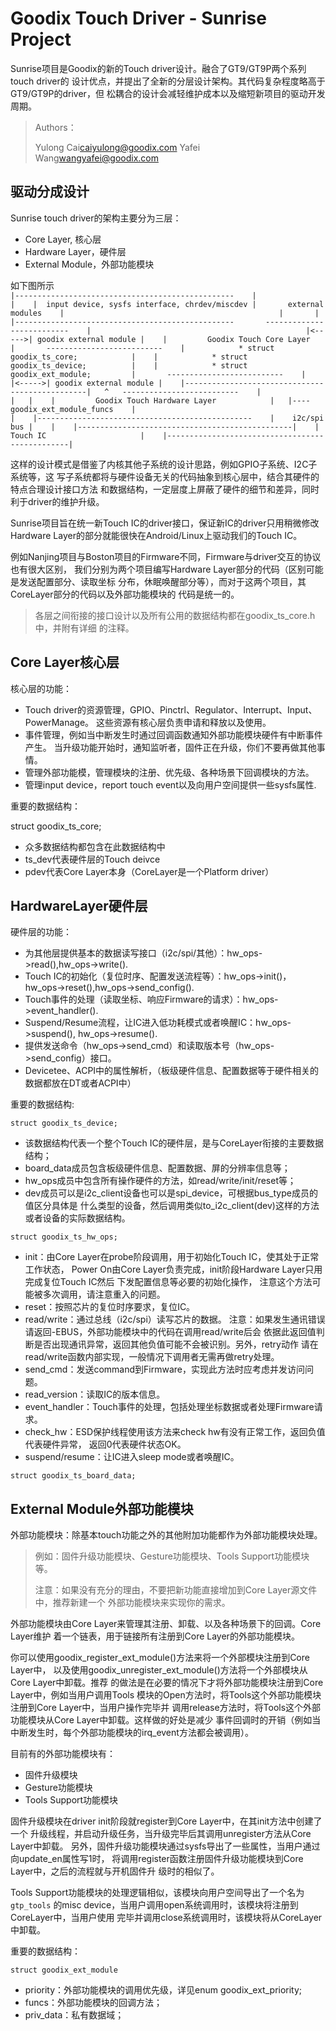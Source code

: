 # Goodix Touch Driver - Sunrise Project #

Sunrise项目是Goodix的新的Touch driver设计。融合了GT9/GT9P两个系列touch driver的
设计优点，并提出了全新的分层设计架构。其代码复杂程度略高于GT9/GT9P的driver，但
松耦合的设计会减轻维护成本以及缩短新项目的驱动开发周期。

> Authors：
>
>	Yulong Cai<caiyulong@goodix.com>
>   Yafei Wang<wangyafei@goodix.com>


驱动分成设计
------------

Sunrise touch driver的架构主要分为三层：
 - Core Layer, 核心层
 - Hardware Layer，硬件层
 - External Module，外部功能模块

如下图所示  
`
|-------------------------------------------------   
|                                                |   
|  input device, sysfs interface, chrdev/miscdev |       external modules   
|                                                |       |   
|-------------------------------------------------       --------------------------   
|                                                |<----->| goodix external module |   
|         Goodix Touch Core Layer                |       --------------------------   
|            * struct goodix_ts_core;            |   
|            * struct goodix_ts_device;          |   
|            * struct goodix_ext_module;         |       --------------------------   
|                                                |<----->| goodix external module |   
|------------------------------------------------|   ^   --------------------------   
|                                                |   |   
|         Goodix Touch Hardware Layer            |   |---- goodix_ext_module_funcs   
|                                                |   
|------------------------------------------------   
                     |   
         i2c/spi bus |   
                     |   
|------------------------------------------------|   
|                   Touch IC                     |   
|------------------------------------------------|   
`

这样的设计模式是借鉴了内核其他子系统的设计思路，例如GPIO子系统、I2C子系统等，这
写子系统都将与硬件设备无关的代码抽象到核心层中，结合其硬件的特点合理设计接口方法
和数据结构，一定层度上屏蔽了硬件的细节和差异，同时利于driver的维护升级。

Sunrise项目旨在统一新Touch IC的driver接口，保证新IC的driver只用稍微修改Hardware
Layer的部分就能很快在Android/Linux上驱动我们的Touch IC。

例如Nanjing项目与Boston项目的Firmware不同，Firmware与driver交互的协议也有很大区别，
我们分别为两个项目编写Hardware Layer部分的代码（区别可能是发送配置部分、读取坐标
分布，休眠唤醒部分等），而对于这两个项目，其CoreLayer部分的代码以及外部功能模块的
代码是统一的。

> 各层之间衔接的接口设计以及所有公用的数据结构都在goodix_ts_core.h中，并附有详细
> 的注释。


Core Layer核心层
----------------

核心层的功能：

 - Touch driver的资源管理，GPIO、Pinctrl、Regulator、Interrupt、Input、PowerManage。
   这些资源有核心层负责申请和释放以及使用。
 - 事件管理，例如当中断发生时通过回调函数通知外部功能模块硬件有中断事件产生。
   当升级功能开始时，通知监听者，固件正在升级，你们不要再做其他事情。
 - 管理外部功能模，管理模块的注册、优先级、各种场景下回调模块的方法。
 - 管理input device，report touch event以及向用户空间提供一些sysfs属性.


重要的数据结构：

struct goodix_ts_core;
 - 众多数据结构都包含在此数据结构中
 - ts_dev代表硬件层的Touch deivce
 - pdev代表Core Layer本身（CoreLayer是一个Platform driver）


HardwareLayer硬件层
-------------------

硬件层的功能：

 - 为其他层提供基本的数据读写接口（i2c/spi/其他）：hw_ops->read(),hw_ops->write().
 - Touch IC的初始化（复位时序、配置发送流程等）：hw_ops->init()，hw_ops->reset(),hw_ops->send_config().
 - Touch事件的处理（读取坐标、响应Firmware的请求）：hw_ops->event_handler().
 - Suspend/Resume流程，让IC进入低功耗模式或者唤醒IC：hw_ops->suspend(), hw_ops->resume().
 - 提供发送命令（hw_ops->send_cmd）和读取版本号（hw_ops->send_config）接口。
 - Devicetee、ACPI中的属性解析，（板级硬件信息、配置数据等于硬件相关的数据都放在DT或者ACPI中）

   
重要的数据结构:

`struct goodix_ts_device;`
 - 该数据结构代表一个整个Touch IC的硬件层，是与CoreLayer衔接的主要数据结构；
 - board_data成员包含板级硬件信息、配置数据、屏的分辨率信息等；
 - hw_ops成员中包含所有操作硬件的方法，如read/write/init/reset等；
 - dev成员可以是i2c_client设备也可以是spi_device，可根据bus_type成员的值区分具体是
  什么类型的设备，然后调用类似to_i2c_client(dev)这样的方法或者设备的实际数据结构。

   
`struct goodix_ts_hw_ops;`
 - init：由Core Layer在probe阶段调用，用于初始化Touch IC，使其处于正常工作状态，
   Power On由Core Layer负责完成，init阶段Hardware Layer只用完成复位Touch IC然后
   下发配置信息等必要的初始化操作， 注意这个方法可能被多次调用，请注意重入的问题。
 - reset：按照芯片的复位时序要求，复位IC。
 - read/write：通过总线（i2c/spi）读写芯片的数据。
   注意：如果发生通讯错误请返回-EBUS，外部功能模块中的代码在调用read/write后会
   依据此返回值判断是否出现通讯异常，返回其他负值可能不会被识别。另外，retry动作
   请在read/write函数内部实现，一般情况下调用者无需再做retry处理。
 - send_cmd：发送command到Firmware，实现此方法时应考虑并发访问问题。
 - read_version：读取IC的版本信息。
 - event_handler：Touch事件的处理，包括处理坐标数据或者处理Firmware请求。
 - check_hw：ESD保护线程使用该方法来check hw有没有正常工作，返回负值代表硬件异常，
   返回0代表硬件状态OK。
 - suspend/resume：让IC进入sleep mode或者唤醒IC。

   
`struct goodix_ts_board_data;`



External Module外部功能模块
---------------------------

外部功能模块：除基本touch功能之外的其他附加功能都作为外部功能模块处理。

> 例如：固件升级功能模块、Gesture功能模块、Tools Support功能模块等。
>
> 注意：如果没有充分的理由，不要把新功能直接增加到Core Layer源文件中，推荐新建一个
> 外部功能模块来实现你的需求。

外部功能模块由Core Layer来管理其注册、卸载、以及各种场景下的回调。Core Layer维护
着一个链表，用于链接所有注册到Core Layer的外部功能模块。

你可以使用goodix_register_ext_module()方法来将一个外部模块注册到Core Layer中，
以及使用goodix_unregister_ext_module()方法将一个外部模块从Core Layer中卸载。推荐
的做法是在必要的情况下才将外部功能模块注册到Core Layer中，例如当用户调用Tools
模块的Open方法时，将Tools这个外部功能模块注册到Core Layer中，当用户操作完毕并
调用release方法时，将Tools这个外部功能模块从Core Layer中卸载。这样做的好处是减少
事件回调时的开销（例如当中断发生时，每个外部功能模块的irq_event方法都会被调用）。


目前有的外部功能模块有：
- 固件升级模块
- Gesture功能模块
- Tools Support功能模块

固件升级模块在driver init阶段就register到Core Layer中，在其init方法中创建了一个
升级线程，并启动升级任务，当升级完毕后其调用unregister方法从Core Layer中卸载。
另外，固件升级功能模块通过sysfs导出了一些属性，当用户通过向update_en属性写1时，
将调用register函数注册固件升级功能模块到Core Layer中，之后的流程就与开机固件升
级时的相似了。

Tools Support功能模块的处理逻辑相似，该模块向用户空间导出了一个名为`gtp_tools`
的misc device，当用户调用open系统调用时，该模块将注册到CoreLayer中，当用户使用
完毕并调用close系统调用时，该模块将从CoreLayer中卸载。

   
重要的数据结构：

`struct goodix_ext_module`
 - priority：外部功能模块的调用优先级，详见enum goodix_ext_priority;
 - funcs：外部功能模块的回调方法；
 - priv_data：私有数据域；

